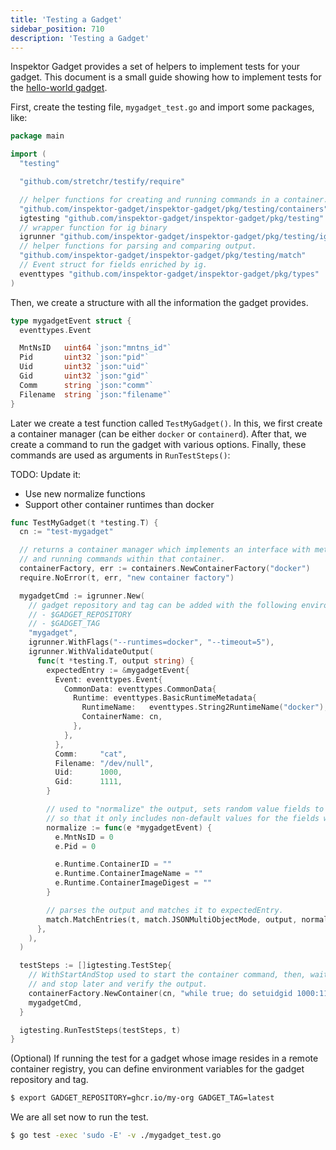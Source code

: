 ```yaml
---
title: 'Testing a Gadget'
sidebar_position: 710
description: 'Testing a Gadget'
---
```


Inspektor Gadget provides a set of helpers to implement tests for your gadget. This document is a small guide showing how to implement tests for the [hello-world gadget](./hello-world-gadget.md).

First, create the testing file, `mygadget_test.go` and import some packages, like:

```go
package main

import (
  "testing"

  "github.com/stretchr/testify/require"

  // helper functions for creating and running commands in a container.
  "github.com/inspektor-gadget/inspektor-gadget/pkg/testing/containers"
  igtesting "github.com/inspektor-gadget/inspektor-gadget/pkg/testing"
  // wrapper function for ig binary
  igrunner "github.com/inspektor-gadget/inspektor-gadget/pkg/testing/ig"
  // helper functions for parsing and comparing output.
  "github.com/inspektor-gadget/inspektor-gadget/pkg/testing/match"
  // Event struct for fields enriched by ig.
  eventtypes "github.com/inspektor-gadget/inspektor-gadget/pkg/types"
)
```

Then, we create a structure with all the information the gadget provides.

```go
type mygadgetEvent struct {
  eventtypes.Event

  MntNsID   uint64 `json:"mntns_id"`
  Pid       uint32 `json:"pid"`
  Uid       uint32 `json:"uid"`
  Gid       uint32 `json:"gid"`
  Comm      string `json:"comm"`
  Filename  string `json:"filename"`
}
```

Later we create a test function called `TestMyGadget()`.
In this, we first create a container manager (can be either `docker` or `containerd`). After that, we create a command to run the gadget with various options.
Finally, these commands are used as arguments in `RunTestSteps()`:

TODO: Update it:
- Use new normalize functions
- Support other container runtimes than docker

```go
func TestMyGadget(t *testing.T) {
  cn := "test-mygadget"

  // returns a container manager which implements an interface with methods for creating new container
  // and running commands within that container.
  containerFactory, err := containers.NewContainerFactory("docker")
  require.NoError(t, err, "new container factory")

  mygadgetCmd := igrunner.New(
    // gadget repository and tag can be added with the following environment variables:
    // - $GADGET_REPOSITORY
    // - $GADGET_TAG
    "mygadget",
    igrunner.WithFlags("--runtimes=docker", "--timeout=5"),
    igrunner.WithValidateOutput(
      func(t *testing.T, output string) {
        expectedEntry := &mygadgetEvent{
          Event: eventtypes.Event{
            CommonData: eventtypes.CommonData{
              Runtime: eventtypes.BasicRuntimeMetadata{
                RuntimeName:   eventtypes.String2RuntimeName("docker"),
                ContainerName: cn,
              },
            },
          },
          Comm:     "cat",
          Filename: "/dev/null",
          Uid:      1000,
          Gid:      1111,
        }

        // used to "normalize" the output, sets random value fields to a default value
        // so that it only includes non-default values for the fields we can verify.
        normalize := func(e *mygadgetEvent) {
          e.MntNsID = 0
          e.Pid = 0

          e.Runtime.ContainerID = ""
          e.Runtime.ContainerImageName = ""
          e.Runtime.ContainerImageDigest = ""
        }

        // parses the output and matches it to expectedEntry.
        match.MatchEntries(t, match.JSONMultiObjectMode, output, normalize, expectedEntry)
      },
    ),
  )

  testSteps := []igtesting.TestStep{
    // WithStartAndStop used to start the container command, then, wait for other commands to run
    // and stop later and verify the output.
    containerFactory.NewContainer(cn, "while true; do setuidgid 1000:1111 cat /dev/null; sleep 0.1; done", containers.WithStartAndStop()),
    mygadgetCmd,
  }

  igtesting.RunTestSteps(testSteps, t)
}
```

(Optional) If running the test for a gadget whose image resides in a remote container registry, you can define environment variables for the gadget repository and tag.

```bash
$ export GADGET_REPOSITORY=ghcr.io/my-org GADGET_TAG=latest
```

We are all set now to run the test.

```bash
$ go test -exec 'sudo -E' -v ./mygadget_test.go
```
